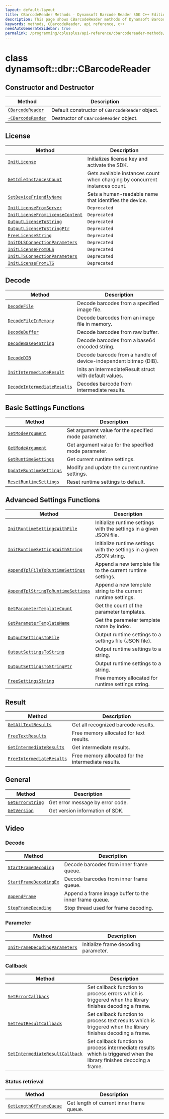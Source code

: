 ```yaml
---
layout: default-layout
title: CBarcodeReader Methods - Dynamsoft Barcode Reader SDK C++ Edition API Reference
description: This page shows CBarcodeReader methods of Dynamsoft Barcode Reader SDK C++ Edition.
keywords: methods, CBarcodeReader, api reference, c++
needAutoGenerateSidebar: true
permalink: /programming/cplusplus/api-reference/cbarcodereader-methods/index-v9.4.0.html
---
```


# class dynamsoft::dbr::CBarcodeReader

## Constructor and Destructor
   
  | Method               | Description |
  |----------------------|-------------|
  | [`CBarcodeReader`](constructor-and-destructor.md#cbarcodereader) | Default constructor of `CBarcodeReader` object.|
  | [`~CBarcodeReader`](constructor-and-destructor.md#~cbarcodereader) | Destructor of `CBarcodeReader` object.|
   
   
## License
  
  | Method               | Description |
  |----------------------|-------------|
  | [`InitLicense`](license.md#initlicense) | Initializes license key and activate the SDK. |
  | [`GetIdleInstancesCount`](license.md#getidleinstancescount) | Gets available instances count when charging by concurrent instances count. |
  | [`SetDeviceFriendlyName`](license.md#setdevicefriendlyname) | Sets a human-readable name that identifies the device. |
  | [`InitLicenseFromServer`](license.md#initlicensefromserver) | `Deprecated` |
  | [`InitLicenseFromLicenseContent`](license.md#initlicensefromlicensecontent) | `Deprecated` |
  | [`OutputLicenseToString`](license.md#outputlicensetostring) | `Deprecated` |
  | [`OutputLicenseToStringPtr`](license.md#outputlicensetostringptr) | `Deprecated` |
  | [`FreeLicenseString`](license.md#freelicensestring) | `Deprecated` |
  | [`InitDLSConnectionParameters`](license.md#initdlsconnectionparameters) | `Deprecated` |
  | [`InitLicenseFromDLS`](license.md#initlicensefromdls) | `Deprecated` |
  | [`InitLTSConnectionParameters`](license.md#initltsconnectionparameters) | `Deprecated` |
  | [`InitLicenseFromLTS`](license.md#initlicensefromlts) | `Deprecated` |

   
   
## Decode
   
  | Method               | Description |
  |----------------------|-------------|
  | [`DecodeFile`](decode.md#decodefile) | Decode barcodes from a specified image file. |
  | [`DecodeFileInMemory`](decode.md#decodefileinmemory) | Decode barcodes from an image file in memory. |
  | [`DecodeBuffer`](decode.md#decodebuffer) | Decode barcodes from raw buffer. |
  | [`DecodeBase64String`](decode.md#decodebase64string) | Decode barcodes from a base64 encoded string. |
  | [`DecodeDIB`](decode.md#decodedib) | Decode barcode from a handle of device-independent bitmap (DIB). |
  | [`InitIntermediateResult`](decode.md#initintermediateresult) | Inits an intermediateResult struct with default values. |
  | [`DecodeIntermediateResults`](decode.md#decodeintermediateresults) | Decodes barcode from intermediate results. |
   
   
   
 
## Basic Settings Functions
   
  | Method               | Description |
  |----------------------|-------------|
  | [`SetModeArgument`](parameter-and-runtime-settings-basic.md#setmodeargument) | Set argument value for the specified mode parameter. |
  | [`GetModeArgument`](parameter-and-runtime-settings-basic.md#getmodeargument) | Get argument value for the specified mode parameter. |
  | [`GetRuntimeSettings`](parameter-and-runtime-settings-basic.md#getruntimesettings) | Get current runtime settings. |
  | [`UpdateRuntimeSettings`](parameter-and-runtime-settings-basic.md#updateruntimesettings) | Modify and update the current runtime settings. |
  | [`ResetRuntimeSettings`](parameter-and-runtime-settings-basic.md#resetruntimesettings) | Reset runtime settings to default. |

## Advanced Settings Functions
  
  | Method               | Description |
  |----------------------|-------------|
  | [`InitRuntimeSettingsWithFile`](parameter-and-runtime-settings-advanced.md#initruntimesettingswithfile)  | Initialize runtime settings with the settings in a given JSON file. |
  | [`InitRuntimeSettingsWithString`](parameter-and-runtime-settings-advanced.md#initruntimesettingswithstring) | Initialize runtime settings with the settings in a given JSON string. |
  | [`AppendTplFileToRuntimeSettings`](parameter-and-runtime-settings-advanced.md#appendtplfiletoruntimesettings) | Append a new template file to the current runtime settings. |
  | [`AppendTplStringToRuntimeSettings`](parameter-and-runtime-settings-advanced.md#appendtplstringtoruntimesettings) | Append a new template string to the current runtime settings. |
  | [`GetParameterTemplateCount`](parameter-and-runtime-settings-advanced.md#getparametertemplatecount) | Get the count of the parameter templates. |
  | [`GetParameterTemplateName`](parameter-and-runtime-settings-advanced.md#getparametertemplatename) | Get the parameter template name by index. |
  | [`OutputSettingsToFile`](parameter-and-runtime-settings-advanced.md#outputsettingstofile) | Output runtime settings to a settings file (JSON file). |
  | [`OutputSettingsToString`](parameter-and-runtime-settings-advanced.md#outputsettingstostring) | Output runtime settings to a string. |
  | [`OutputSettingsToStringPtr`](parameter-and-runtime-settings-advanced.md#outputsettingstostringptr) | Output runtime settings to a string. |
  | [`FreeSettingsString`](parameter-and-runtime-settings-advanced.md#freesettingsstring) | Free memory allocated for runtime settings string. |
      
   

   
   
## Result
   
  | Method               | Description |
  |----------------------|-------------|
  | [`GetAllTextResults`](result.md#getalltextresults) | Get all recognized barcode results. |
  | [`FreeTextResults`](result.md#freetextresults) | Free memory allocated for text results. |
  | [`GetIntermediateResults`](result.md#getintermediateresults) | Get intermediate results. |
  | [`FreeIntermediateResults`](result.md#freeintermediateresults) | Free memory allocated for the intermediate results. |
   
      


   
## General
   
  | Method               | Description |
  |----------------------|-------------|
  | [`GetErrorString`](general.md#geterrorstring) | Get error message by error code.|
  | [`GetVersion`](general.md#getversion) | Get version information of SDK.|
   
      


   
## Video

### Decode
    
   | Method               | Description |
   |----------------------|-------------|
   | [`StartFrameDecoding`](video.md#startframedecoding) | Decode barcodes from inner frame queue. |
   | [`StartFrameDecodingEx`](video.md#startframedecodingex) | Decode barcodes from inner frame queue. |
   | [`AppendFrame`](video.md#appendframe) | Append a frame image buffer to the inner frame queue. |
   | [`StopFrameDecoding`](video.md#stopframedecoding) | Stop thread used for frame decoding. |

### Parameter
   
   | Method               | Description |
   |----------------------|-------------|
   | [`InitFrameDecodingParameters`](video.md#initframedecodingparameters) | Initialize frame decoding parameter. |

### Callback
   
   | Method               | Description |
   |----------------------|-------------|
   | [`SetErrorCallback`](video.md#seterrorcallback) | Set callback function to process errors which is triggered when the library finishes decoding a frame. |
   | [`SetTextResultCallback`](video.md#settextresultcallback) | Set callback function to process text results which is triggered when the library finishes decoding a frame. |
   | [`SetIntermediateResultCallback`](video.md#setintermediateresultcallback) | Set callback function to process intermediate results which is triggered when the library finishes decoding a frame. |

### Status retrieval
   
   | Method               | Description |
   |----------------------|-------------|
   | [`GetLengthOfFrameQueue`](video.md#getlengthofframequeue) | Get length of current inner frame queue. |
 


